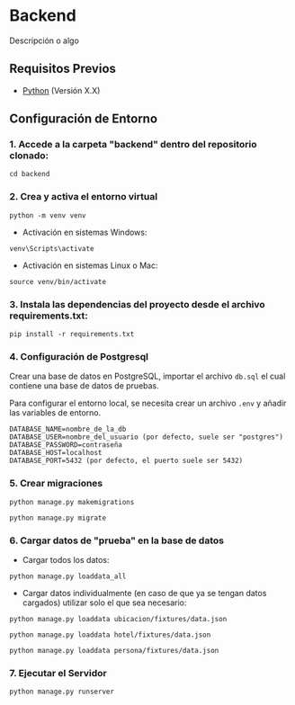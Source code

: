 # Backend

Descripción o algo

## Requisitos Previos

- [Python](https://www.python.org/) (Versión X.X)

## Configuración de Entorno

### 1. Accede a la carpeta "backend" dentro del repositorio clonado:

```
cd backend
```

### 2. Crea y activa el entorno virtual

```
python -m venv venv
```

- Activación en sistemas Windows:

```
venv\Scripts\activate
```

- Activación en sistemas Linux o Mac:

```
source venv/bin/activate
```

### 3. Instala las dependencias del proyecto desde el archivo requirements.txt:

```
pip install -r requirements.txt
```

### 4. Configuración de Postgresql

Crear una base de datos en PostgreSQL, importar el archivo `db.sql` el cual contiene una base de datos de pruebas.

Para configurar el entorno local, se necesita crear un archivo `.env` y añadir las variables de entorno.

```
DATABASE_NAME=nombre_de_la_db
DATABASE_USER=nombre_del_usuario (por defecto, suele ser "postgres")
DATABASE_PASSWORD=contraseña
DATABASE_HOST=localhost
DATABASE_PORT=5432 (por defecto, el puerto suele ser 5432)
```

### 5. Crear migraciones

```
python manage.py makemigrations
```

```
python manage.py migrate
```

### 6. Cargar datos de "prueba" en la base de datos

- Cargar todos los datos:

```
python manage.py loaddata_all
```

- Cargar datos individualmente (en caso de que ya se tengan datos cargados) utilizar solo el que sea necesario:

```
python manage.py loaddata ubicacion/fixtures/data.json
```

```
python manage.py loaddata hotel/fixtures/data.json
```

```
python manage.py loaddata persona/fixtures/data.json
```

### 7. Ejecutar el Servidor

```
python manage.py runserver
```
